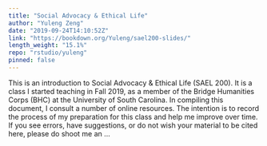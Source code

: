```yaml
---
title: "Social Advocacy & Ethical Life"
author: "Yuleng Zeng"
date: "2019-09-24T14:10:52Z"
link: "https://bookdown.org/Yuleng/sael200-slides/"
length_weight: "15.1%"
repo: "rstudio/yuleng"
pinned: false
---
```


This is an introduction to Social Advocacy & Ethical Life (SAEL 200). It is a class I started teaching in Fall 2019, as a member of the Bridge Humanities Corps (BHC) at the University of South Carolina. In compiling this document, I consult a number of online resources. The intention is to record the process of my preparation for this class and help me improve over time. If you see errors, have suggestions, or do not wish your material to be cited here, please do shoot me an ...
